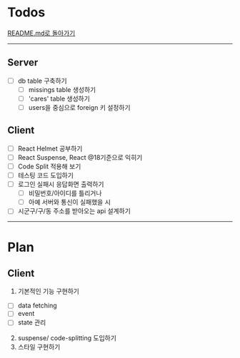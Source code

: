 # Todos

[README.md로 돌아가기](../README.md)

---

## Server

- [ ] db table 구축하기
  - [ ] missings table 생성하기
  - [ ] 'cares' table 생성하기
  - [ ] users을 중심으로 foreign 키 설정하기

## Client

- [ ] React Helmet 공부하기
- [ ] React Suspense, React @18기준으로 익히기
- [ ] Code Split 적용해 보기
- [ ] 테스팅 코드 도입하기
- [ ] 로그인 실패시 응답화면 출력하기
  - [ ] 비밀번호/아이디를 틀리거나
  - [ ] 아예 서버와 통신이 실패했을 시
- [ ] 시군구/구/동 주소를 받아오는 api 설계하기

---

# Plan

## Client

1. 기본적인 기능 구현하기

- [ ] data fetching
- [ ] event
- [ ] state 관리

2. suspense/ code-splitting 도입하기
3. 스타일 구현하기
